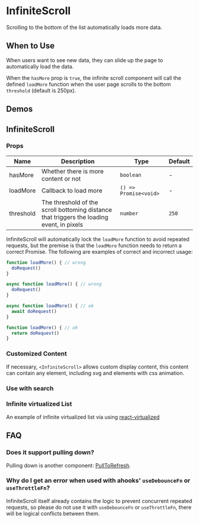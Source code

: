 # InfiniteScroll

Scrolling to the bottom of the list automatically loads more data.

## When to Use

When users want to see new data, they can slide up the page to automatically load the data.

When the `hasMore` prop is `true`, the infinite scroll component will call the defined `loadMore` function when the user page scrolls to the bottom `threshold` (default is 250px).

## Demos

<code src="./demos/demo1.tsx"></code>

## InfiniteScroll

### Props

| Name      | Description                                                                               | Type                  | Default |
| --------- | ----------------------------------------------------------------------------------------- | --------------------- | ------- |
| hasMore   | Whether there is more content or not                                                      | `boolean`             | -       |
| loadMore  | Callback to load more                                                                     | `() => Promise<void>` | -       |
| threshold | The threshold of the scroll bottoming distance that triggers the loading event, in pixels | `number`              | `250`   |

InfiniteScroll will automatically lock the `loadMore` function to avoid repeated requests, but the premise is that the `loadMore` function needs to return a correct Promise. The following are examples of correct and incorrect usage:

```js
function loadMore() { // wrong
  doRequest()
}

async function loadMore() { // wrong
  doRequest()
}

async function loadMore() { // ok
  await doRequest()
}

function loadMore() { // ok
  return doRequest()
}
```

### Customized Content

If necessary, `<InfiniteScroll>` allows custom display content, this content can contain any element, including svg and elements with css animation.

<code src="./demos/content.tsx"></code>

### Use with search

<code src="./demos/demo3.tsx"></code>

### Infinite virtualized List

An example of infinite virtualized list via using [react-virtualized](https://github.com/bvaughn/react-virtualized)

<code src="./demos/demo2.tsx"></code>

## FAQ

### Does it support pulling down?

Pulling down is another component: [PullToRefresh](./pull-to-refresh).

### Why do I get an error when used with ahooks' `useDebounceFn` or `useThrottleFn`?

InfiniteScroll itself already contains the logic to prevent concurrent repeated requests, so please do not use it with `useDebounceFn` or `useThrottleFn`, there will be logical conflicts between them.
